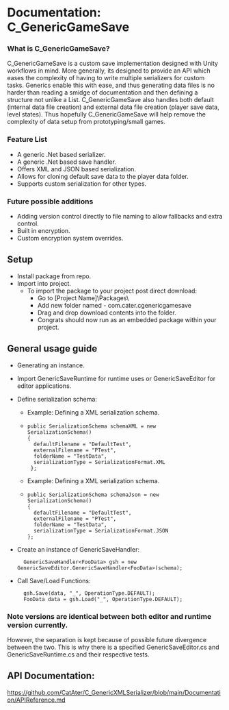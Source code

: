 # Documentation: C_GenericGameSave

### What is C_GenericGameSave? 
C_GenericGameSave is a custom save implementation designed with Unity workflows in mind. 
More generally, its designed to provide an API which eases the complexity of having to write multiple serializers for custom tasks. 
Generics enable this with ease, and thus generating data files is no harder than reading a smidge of documentation and then defining a structure not unlike a List.
C_GenericGameSave also handles both default (internal data file creation) and external data file creation (player save data, level states). 
Thus hopefully C_GenericGameSave will help remove the complexity of data setup from prototyping/small games. 

### Feature List
- A generic .Net based serializer. 
- A generic .Net based save handler.
- Offers XML and JSON based serialization. 
- Allows for cloning default save data to the player data folder.
- Supports custom serialization for other types. 

### Future possible additions
- Adding version control directly to file naming to allow fallbacks and extra control. 
- Built in encryption. 
- Custom encryption system overrides. 

## Setup
- Install package from repo. 
- Import into project. 
    - To import the package to your project post direct download:
        - Go to [Project Name]\Packages\
        - Add new folder named - com.cater.cgenericgamesave
        - Drag and drop download contents into the folder. 
        - Congrats should now run as an embedded package within your project. 

## General usage guide
- Generating an instance. 
- Import GenericSaveRuntime for runtime uses or GenericSaveEditor for editor applications.
- Define serialization schema: 
    - Example: Defining a XML serialization schema.
        
    -     public SerializationSchema schemaXML = new SerializationSchema()
          {
            defaultFilename = "DefaultTest",
            externalFilename = "PTest",
            folderName = "TestData",
            serializationType = SerializationFormat.XML
           };
    
    - Example: Defining a XML serialization schema.
        
    -     public SerializationSchema schemaJson = new SerializationSchema()
          {
            defaultFilename = "DefaultTest",
            externalFilename = "PTest",
            folderName = "TestData",
            serializationType = SerializationFormat.JSON
          };


- Create an instance of GenericSaveHandler: 
  
        GenericSaveHandler<FooData> gsh = new GenericSaveEditor.GenericSaveHandler<FooData>(schema);

- Call Save/Load Functions:

        gsh.Save(data, "_", OperationType.DEFAULT);
        FooData data = gsh.Load("_", OperationType.DEFAULT);


### Note versions are identical between both editor and runtime version currently. 
However, the separation is kept because of possible future divergence between the two. 
This is why there is a specified GenericSaveEditor.cs and GenericSaveRuntime.cs and their respective tests. 

## API Documentation:
https://github.com/CatAter/C_GenericXMLSerializer/blob/main/Documentation/APIReference.md